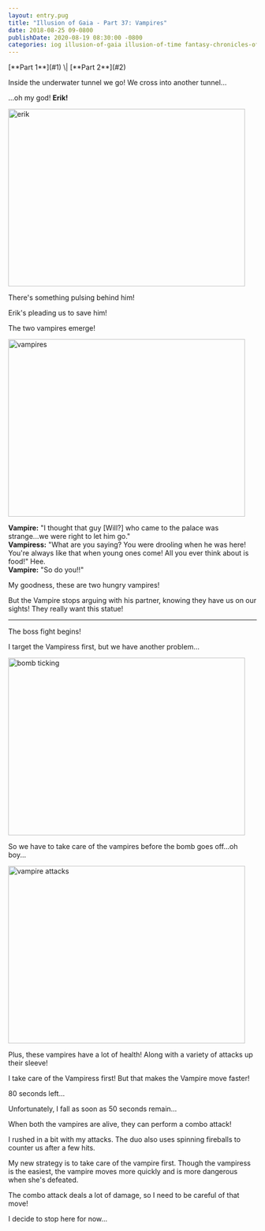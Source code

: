```yaml
---
layout: entry.pug
title: "Illusion of Gaia - Part 37: Vampires"
date: 2018-08-25 09-0800
publishDate: 2020-08-19 08:30:00 -0800
categories: iog illusion-of-gaia illusion-of-time fantasy-chronicles-of-gaia gaia-gensoki quintet-enix playthroughs
---
```


<p class="entry-partination">[**Part 1**](#1) \| [**Part 2**](#2)</p>

<a name="1"></a>

Inside the underwater tunnel we go! We cross into another tunnel...

...oh my god! **Erik!**

<img src="https://i.imgur.com/VybSsTJ.png" alt="erik" width="480" height="360" id="liveblog" />

There's something pulsing behind him!

Erik's pleading us to save him!

The two vampires emerge!

<img src="https://i.imgur.com/Fc3MGsr.png" alt="vampires" width="480" height="360" id="liveblog" />

**Vampire:** "I thought that guy [Will?] who came to the palace was strange...we were right to let him go."<br/>
**Vampiress:** "What are you saying? You were drooling when he was here! You're always like that when young ones come! All you ever think about is food!" Hee.<br/>
**Vampire:** "So do you!!"

My goodness, these are two hungry vampires!

But the Vampire stops arguing with his partner, knowing they have us on our sights! They really want this statue!

<a name="2"></a>

---

The boss fight begins!

I target the Vampiress first, but we have another problem...

<img src="https://i.imgur.com/nPpBe1n.png" alt="bomb ticking" width="480" height="360" id="liveblog" />

So we have to take care of the vampires before the bomb goes off...oh boy...

<img src="https://i.imgur.com/37s4oBu.png" alt="vampire attacks" width="480" height="360" id="liveblog" />

Plus, these vampires have a lot of health! Along with a variety of attacks up their sleeve!

I take care of the Vampiress first! But that makes the Vampire move faster!

80 seconds left...

Unfortunately, I fall as soon as 50 seconds remain...

When both the vampires are alive, they can perform a combo attack!

I rushed in a bit with my attacks. The duo also uses spinning fireballs to counter us after a few hits.

My new strategy is to take care of the vampire first. Though the vampiress is the easiest, the vampire moves more quickly and is more dangerous when she's defeated.

The combo attack deals a lot of damage, so I need to be careful of that move!

I decide to stop here for now...